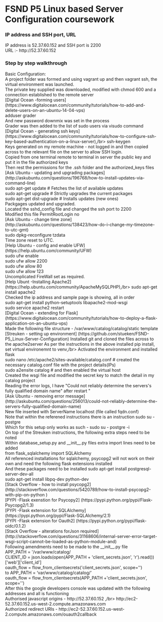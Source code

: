 <H1> FSND P5 Linux based Server Configuration coursework </H1>
<H3>IP address and SSH port, URL</H3>
IP address is 52.37.60.152 and SSH port is 2200 </br>
URL :- http://52.37.60.152</br>
<H3> Step by step walkthrough </H3>
Basic Configuration:</br>
A project folder was formed and using vagrant up and then vagrant ssh, the virtual environment was launched. </br>
The private key supplied was downloaded, modified with chmod 600 and a connection established to the remote server </br>
[Digital Ocean -forming users](https://www.digitalocean.com/community/tutorials/how-to-add-and-delete-users-on-an-ubuntu-14-04-vps)</br>
adduser grader </br>
And new password downmix was set in the process </br>
Grader was then added to the list of sudo users via visudo command</br>
[Digital Ocean - generating ssh keys] (https://www.digitalocean.com/community/tutorials/how-to-configure-ssh-key-based-authentication-on-a-linux-server),/br>
ssh-keygen </br>
Keys generated on my remote machine - not logged in and then copied across to the relevant file on the server to allow SSH login.</br>
Copied from one terminal remote to terminal in server the public key and put it in the file authorized keys</br>
Then rest the permissions for the .ssh folder and the authorized_keys files</br>
[Ask Ubuntu - updating and upgrading packages] (http://askubuntu.com/questions/196768/how-to-install-updates-via-command-line)</br>
sudo apt-get update        # Fetches the list of available updates </br>
sudo apt-get upgrade       # Strictly upgrades the current packages </br>
sudo apt-get dist-upgrade  # Installs updates (new ones) </br>
Packgages updated and upgraded.</br>
Located the sshd_config file and changed the ssh port to 2200</br>
Modified this file PermitRootLogin no </br>
[Ask Ubuntu - change time zone] (http://askubuntu.com/questions/138423/how-do-i-change-my-timezone-to-utc-gmt)</br>
sudo dpkg-reconfigure tzdata </br>
Time zone reset to UTC.</br>
[Help Ubuntu - config and enable UFW](https://help.ubuntu.com/community/UFW)</br>
sudo ufw enable </br>
sudo ufw allow 2200</br>
sudo ufw allow 80</br>
sudo ufw allow 123</br>
Uncomplicated FireWall set as required. </br>
[Help Ubunt -Installing Apache2] (https://help.ubuntu.com/community/ApacheMySQLPHP),/br>
sudo apt-get install apache2 </br>
Checked the ip address and sample page is showing, all in order </br>
sudo apt-get install python-setuptools libapache2-mod-wsgi </br>
sudo service apache2 restart </br>
[Digital Ocean - extending for Flask] (https://www.digitalocean.com/community/tutorials/how-to-deploy-a-flask-application-on-an-ubuntu-vps)</br>
Made the following file structure - /var/www/catalog/catalog/static template </br>
[Streuken - setting up environment] (https://github.com/stueken/FSND-P5_Linux-Server-Configuration)
Installed git and cloned the files across to the apache2server
As per the instructions in the above installed pip install, set virtual environemnt to venv,/br>
Activated the environment and installed flask</br>
sudo nano /etc/apache2/sites-available/catalog.conf # created the necessary catalog.conf file with the project details(IPs) </br>
sudo a2ensite catalog # and then enabled the virtual host</br>
Created the wsgi file and modified the secret key to match the detail in my catalog project </br>
Reading the error logs, I have "Could not reliably determine the servers's fully qualified domain name" after restart "</br>
[Ask Ubuntu - removing error message] (http://askubuntu.com/questions/256013/could-not-reliably-determine-the-servers-fully-qualified-domain-name)</br>
New file inserted with ServerName localhost (file called fqdn.conf)</br>
Note that within the referened instructions there is an instruction sudo su - postgre </br>
Which for this setup only works as such - sudo su - postgre -i </br>
On top of the Streuken instructions, the following extra steps need to be noted </br>
Within database_setup.py  and __init__.py files extra import lines need to be added </br>
from flask_sqlalchemy import SQLAlchemy </br>
All referenced installations for sqlalchemy, psycopg2 will not work on their own and need the following flask extensions installed</br>
And these packages need to be installed </bvr>
sudo apt-get install postgresql-server-dev-all</br>
sudo apt-get install libpq-dev python-dev </br>
[Stack Overflow - how to install psycopg2] (http://stackoverflow.com/questions/5420789/how-to-install-psycopg2-with-pip-on-python
)</br>
[PYPI -Flask exenstion for Psycopy2] (https://pypi.python.org/pypi/Flask-Psycopg2/1.3)</br>
[PYPI -Flask extension for SQLAlchemy] (https://pypi.python.org/pypi/Flask-SQLAlchemy/2.1)</br>
[PYPI -Flask extension for Oauth2] (https://pypi.python.org/pypi/flask-oidc/0.1.2) </br>
[Stack Overflow - alterations forJson required] (http://stackoverflow.com/questions/31168606/internal-server-error-target-wsgi-script-cannot-be-loaded-as-python-module-and) </br>
Following amendments need to be made to the __init__.py file </br>
APP_PATH = '/var/www/catalog/ </br>
CLIENT_ID = json.loads(open(APP_PATH + 'client_secrets.json', 'r').read())['web']['client_id']</br>
oauth_flow = flow_from_clientsecrets('client_secrets.json', scope='')</br>
to APP_PATH = ‘var/www/catalog/catalog/’</br>
oauth_flow = flow_from_clientsecrets(APP_PATH +'client_secrets.json', scope='')</br>
After this the google developers console was updated with the following addresses and all is functioning</br>
Authorised javascript origins - http://52.37.60.152 ,/br>
http://ec2-52.37.60.152.us-west-2.compute.amazonaws.com</br>
Authorized redirect URIs - http://ec2-52.37.60.152.us-west-2.compute.amazonaws.com/ouauth2callback </br>
















